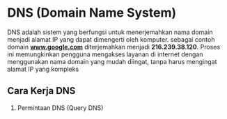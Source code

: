 # DNS (Domain Name System)

DNS adalah sistem yang berfungsi untuk menerjemahkan nama domain menjadi alamat IP yang dapat dimengerti oleh komputer. sebagai contoh domain **www.google.com** diterjemahkan menjadi **216.239.38.120**. Proses ini memungkinkan pengguna mengakses layanan di internet dengan menggunakan nama domain yang mudah diingat, tanpa harus mengingat alamat IP yang kompleks

## Cara Kerja DNS

1. Permintaan DNS (Query DNS)
